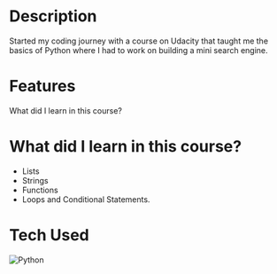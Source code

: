 # Description

Started my coding journey with a course on Udacity that taught me the basics of Python where I had to work on building a mini search engine.

# Features

What did I learn in this course?
# What did I learn in this course?

- Lists
- Strings
- Functions
- Loops and Conditional Statements.
# Tech Used
![Python](https://img.shields.io/badge/python-3670A0?style=for-the-badge&logo=python&logoColor=ffdd54)
